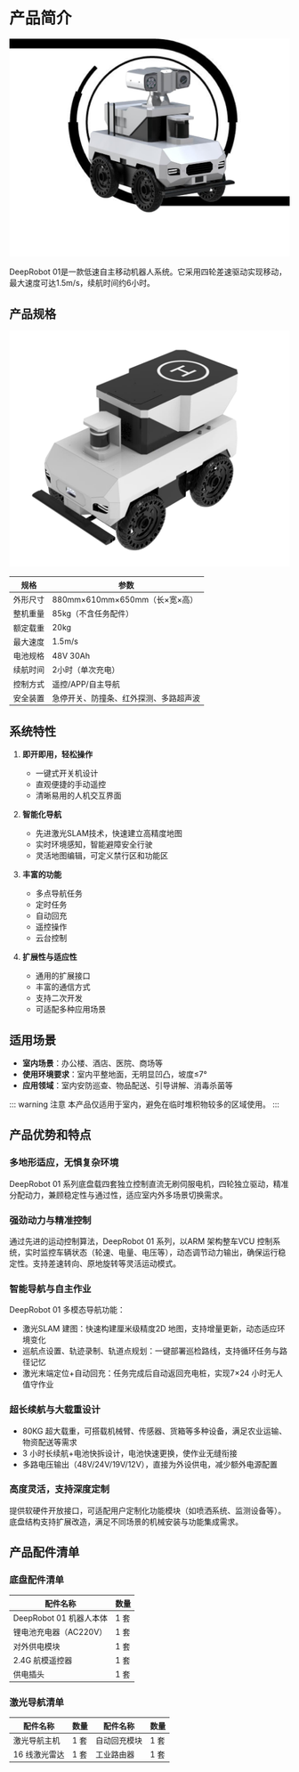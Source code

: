 # 产品简介

![DeepRobot 01](/images/dr01-spec/image1.png)

DeepRobot 01是一款低速自主移动机器人系统。它采用四轮差速驱动实现移动，最大速度可达1.5m/s，续航时间约6小时。

## 产品规格

![DeepRobot 01 外观](/images/dr01-spec/image2.png)

规格 | 参数
--- | ---
外形尺寸 | 880mm×610mm×650mm（长×宽×高）
整机重量 | 85kg（不含任务配件）
额定载重 | 20kg
最大速度 | 1.5m/s
电池规格 | 48V 30Ah
续航时间 | 2小时（单次充电）
控制方式 | 遥控/APP/自主导航
安全装置 | 急停开关、防撞条、红外探测、多路超声波

## 系统特性

1. **即开即用，轻松操作**
   - 一键式开关机设计
   - 直观便捷的手动遥控
   - 清晰易用的人机交互界面

2. **智能化导航**
   - 先进激光SLAM技术，快速建立高精度地图
   - 实时环境感知，智能避障安全行驶
   - 灵活地图编辑，可定义禁行区和功能区

3. **丰富的功能**
   - 多点导航任务
   - 定时任务
   - 自动回充
   - 遥控操作
   - 云台控制

4. **扩展性与适应性**
   - 通用的扩展接口
   - 丰富的通信方式
   - 支持二次开发
   - 可适配多种应用场景

## 适用场景

- **室内场景**：办公楼、酒店、医院、商场等
- **使用环境要求**：室内平整地面，无明显凹凸，坡度≤7°
- **应用领域**：室内安防巡查、物品配送、引导讲解、消毒杀菌等

::: warning 注意
本产品仅适用于室内，避免在临时堆积物较多的区域使用。
:::

## 产品优势和特点

### 多地形适应，无惧复杂环境

DeepRobot 01 系列底盘载四套独立控制直流无刷伺服电机，四轮独立驱动，精准分配动力，兼顾稳定性与通过性，适应室内外多场景切换需求。

### 强劲动力与精准控制

通过先进的运动控制算法，DeepRobot 01 系列，以ARM 架构整车VCU 控制系统，实时监控车辆状态（轮速、电量、电压等），动态调节动力输出，确保运行稳定性。支持差速转向、原地旋转等灵活运动模式。

### 智能导航与自主作业

DeepRobot 01 多模态导航功能：
- 激光SLAM 建图：快速构建厘米级精度2D 地图，支持增量更新，动态适应环境变化
- 巡航点设置、轨迹录制、轨道点规划：一键部署巡检路线，支持循环任务与路径记忆
- 激光末端定位+自动回充：任务完成后自动返回充电桩，实现7×24 小时无人值守作业

### 超长续航与大载重设计

- 80KG 超大载重，可搭载机械臂、传感器、货箱等多种设备，满足农业运输、物资配送等需求
- 3 小时长续航+电池快拆设计，电池快速更换，使作业无缝衔接
- 多路电压输出（48V/24V/19V/12V），直接为外设供电，减少额外电源配置

### 高度灵活，支持深度定制

提供软硬件开放接口，可适配用户定制化功能模块（如喷洒系统、监测设备等）。底盘结构支持扩展改造，满足不同场景的机械安装与功能集成需求。

## 产品配件清单

### 底盘配件清单

| 配件名称 | 数量 |
|----------|------|
| DeepRobot 01 机器人本体 | 1 套 |
| 锂电池充电器（AC220V） | 1 套 |
| 对外供电模块 | 1 套 |
| 2.4G 航模遥控器 | 1 套 |
| 供电插头 | 1 套 |

### 激光导航清单

| 配件名称 | 数量 | 配件名称 | 数量 |
|----------|------|----------|------|
| 激光导航主机 | 1 套 | 自动回充模块 | 1 套 |
| 16 线激光雷达 | 1 套 | 工业路由器 | 1 套 | 